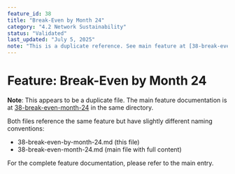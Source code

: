 ```yaml
---
feature_id: 38
title: "Break-Even by Month 24"
category: "4.2 Network Sustainability"
status: "Validated"
last_updated: "July 5, 2025"
note: "This is a duplicate reference. See main feature at [38-break-even-month-24](38-break-even-month-24) in same directory."
---
```



# Feature: Break-Even by Month 24

**Note**: This appears to be a duplicate file. The main feature documentation is at [38-break-even-month-24](38-break-even-month-24) in the same directory.

Both files reference the same feature but have slightly different naming conventions:
- 38-break-even-by-month-24.md (this file)
- 38-break-even-month-24.md (main file with full content)

For the complete feature documentation, please refer to the main entry.
